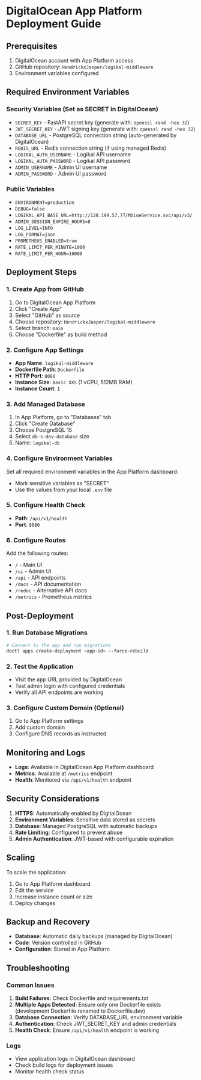 # DigitalOcean App Platform Deployment Guide

## Prerequisites

1. DigitalOcean account with App Platform access
2. GitHub repository: `HendrickxJasper/logikal-middleware`
3. Environment variables configured

## Required Environment Variables

### Security Variables (Set as SECRET in DigitalOcean)
- `SECRET_KEY` - FastAPI secret key (generate with: `openssl rand -hex 32`)
- `JWT_SECRET_KEY` - JWT signing key (generate with: `openssl rand -hex 32`)
- `DATABASE_URL` - PostgreSQL connection string (auto-generated by DigitalOcean)
- `REDIS_URL` - Redis connection string (if using managed Redis)
- `LOGIKAL_AUTH_USERNAME` - Logikal API username
- `LOGIKAL_AUTH_PASSWORD` - Logikal API password
- `ADMIN_USERNAME` - Admin UI username
- `ADMIN_PASSWORD` - Admin UI password

### Public Variables
- `ENVIRONMENT=production`
- `DEBUG=false`
- `LOGIKAL_API_BASE_URL=http://128.199.57.77/MbioeService.svc/api/v3/`
- `ADMIN_SESSION_EXPIRE_HOURS=8`
- `LOG_LEVEL=INFO`
- `LOG_FORMAT=json`
- `PROMETHEUS_ENABLED=true`
- `RATE_LIMIT_PER_MINUTE=1000`
- `RATE_LIMIT_PER_HOUR=10000`

## Deployment Steps

### 1. Create App from GitHub
1. Go to DigitalOcean App Platform
2. Click "Create App"
3. Select "GitHub" as source
4. Choose repository: `HendrickxJasper/logikal-middleware`
5. Select branch: `main`
6. Choose "Dockerfile" as build method

### 2. Configure App Settings
- **App Name**: `logikal-middleware`
- **Dockerfile Path**: `Dockerfile`
- **HTTP Port**: `8080`
- **Instance Size**: `Basic XXS` (1 vCPU, 512MB RAM)
- **Instance Count**: `1`

### 3. Add Managed Database
1. In App Platform, go to "Databases" tab
2. Click "Create Database"
3. Choose PostgreSQL 15
4. Select `db-s-dev-database` size
5. Name: `logikal-db`

### 4. Configure Environment Variables
Set all required environment variables in the App Platform dashboard:
- Mark sensitive variables as "SECRET"
- Use the values from your local `.env` file

### 5. Configure Health Check
- **Path**: `/api/v1/health`
- **Port**: `8080`

### 6. Configure Routes
Add the following routes:
- `/` - Main UI
- `/ui` - Admin UI
- `/api` - API endpoints
- `/docs` - API documentation
- `/redoc` - Alternative API docs
- `/metrics` - Prometheus metrics

## Post-Deployment

### 1. Run Database Migrations
```bash
# Connect to the app and run migrations
doctl apps create-deployment <app-id> --force-rebuild
```

### 2. Test the Application
- Visit the app URL provided by DigitalOcean
- Test admin login with configured credentials
- Verify all API endpoints are working

### 3. Configure Custom Domain (Optional)
1. Go to App Platform settings
2. Add custom domain
3. Configure DNS records as instructed

## Monitoring and Logs

- **Logs**: Available in DigitalOcean App Platform dashboard
- **Metrics**: Available at `/metrics` endpoint
- **Health**: Monitored via `/api/v1/health` endpoint

## Security Considerations

1. **HTTPS**: Automatically enabled by DigitalOcean
2. **Environment Variables**: Sensitive data stored as secrets
3. **Database**: Managed PostgreSQL with automatic backups
4. **Rate Limiting**: Configured to prevent abuse
5. **Admin Authentication**: JWT-based with configurable expiration

## Scaling

To scale the application:
1. Go to App Platform dashboard
2. Edit the service
3. Increase instance count or size
4. Deploy changes

## Backup and Recovery

- **Database**: Automatic daily backups (managed by DigitalOcean)
- **Code**: Version controlled in GitHub
- **Configuration**: Stored in App Platform

## Troubleshooting

### Common Issues
1. **Build Failures**: Check Dockerfile and requirements.txt
2. **Multiple Apps Detected**: Ensure only one Dockerfile exists (development Dockerfile renamed to Dockerfile.dev)
3. **Database Connection**: Verify DATABASE_URL environment variable
4. **Authentication**: Check JWT_SECRET_KEY and admin credentials
5. **Health Check**: Ensure `/api/v1/health` endpoint is working

### Logs
- View application logs in DigitalOcean dashboard
- Check build logs for deployment issues
- Monitor health check status
